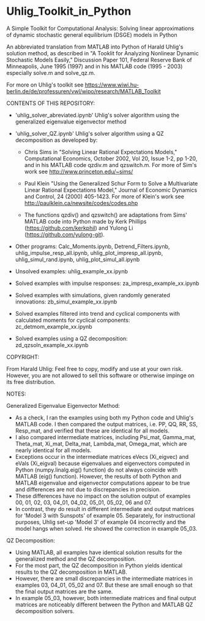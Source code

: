 # Uhlig_Toolkit_in_Python

A Simple Toolkit for Computational Analysis: Solving linear approximations of dynamic stochastic general equilibrium (DSGE) models in Python

An abbreviated translation from MATLAB into Python of Harald Uhlig's solution method, as described in "A Tooklit for Analyzing Nonlinear Dynamic Stochastic Models Easily," Discussion Paper 101, Federal Reserve Bank of Minneapolis, June 1995 (1997) and in his MATLAB code (1995 - 2003) especially solve.m and solve_qz.m. 

For more on Uhlig's toolkit see  https://www.wiwi.hu-berlin.de/de/professuren/vwl/wipo/research/MATLAB_Toolkit


CONTENTS OF THIS REPOSITORY:

* 'uhlig_solver_abreviated.ipynb'  Uhlig's solver algorithm using the generalized eigenvalue eigenvector method

* 'uhlig_solver_QZ.ipynb'  Uhlig's solver algorithm using a QZ decomposition as developed by:

  * Chris Sims in "Solving Linear Rational Expectations Models," Computational Economics, October 2002, Vol 20, Issue 1-2, pp 1-20, and in his MATLAB code qzdiv.m and qzswitch.m.  For more of Sim's work see http://www.princeton.edu/~sims/  
  
  * Paul Klein "Using the Generalized Schur Form to Solve a Multivariate Linear Rational Expectations Model,"  Journal of Economic Dynamics and Control, 24 (2000) 405-1423.  For more of Klein's work see  http://paulklein.ca/newsite/codes/codes.php  
  
  * The functions qzdiv() and qzswitch() are adaptations from Sims' MATLAB code into Python made by Kerk Phillips (https://github.com/kerkphil) and Yulong Li (https://github.com/yulong-git).

* Other programs:  Calc_Moments.ipynb, Detrend_Filters.ipynb, uhlig_impulse_resp_all.ipynb, uhlig_plot_impresp_all.ipynb, uhlig_simul_rand.ipynb, uhlig_plot_simul_all.ipynb

* Unsolved examples:  uhlig_example_xx.ipynb

* Solved examples with impulse responses:  za_impresp_example_xx.ipynb

* Solved examples with simulations, given randomly generated innovations:  zb_simul_example_xx.ipynb

* Solved examples filtered into trend and cyclical components with calculated moments for cyclical components:  zc_detmom_example_xx.ipynb 

* Solved examples using a QZ decomposition:  zd_qzsoln_example_xx.ipynb

COPYRIGHT:

From Harald Uhlig: Feel free to copy, modify and use at your own risk.  However, you are not allowed to sell this software or otherwise impinge on its free distribution.

NOTES:

Generalized Eigenvalue Eigenvector Method:

* As a check, I ran the examples using both my Python code and Uhlig's MATLAB code. I then compared the output matrices, i.e. PP, QQ, RR, SS, Resp_mat, and verified that these are identical for all models.  
* I also compared intermediate matrices, including Psi_mat, Gamma_mat, Theta_mat, Xi_mat, Delta_mat, Lambda_mat, Omega_mat, which are nearly identical for all models.  
* Exceptions occur in the intermediate matrices eVecs (Xi_eigvec) and eVals (Xi_eigval) because eigenvalues and eigenvectors computed in Python (numpy.linalg.eig() function) do not always coincide with MATLAB (eig() function). However, the results of both Python and MATLAB eigenvalue and eigenvector computations appear to be true and differences are not due to discrepancies in precision. 
* These differences have no impact on the solution output of examples 00, 01, 02, 03, 04_01, 04_02, 05_01, 05_02, 06 and 07. 
* In contrast, they do result in different intermediate and output matrices for 'Model 3 with Sunspots' of example 05.  Separately, for instructional purposes, Uhlig set-up 'Model 3' of example 04 incorrectly and the model hangs when solved. He showed the correction in example 05_03. 

QZ Decomposition:

*  Using MATLAB,  all examples have identical solution results for the generalized method and the QZ decomposition.
*  For the most part, the QZ decomposition in Python yields identical results to the QZ decomposition in MATLAB.
*  However,  there are small discrepancies in the intermediate matrices in examples 03, 04_01, 05_02 and 07.  But these are small enough so that the final output matrices are the same.
*  In example 05_03, however, both intermediate matrices and final output matrices are noticeably different between the Python and MATLAB QZ decomposition solvers.

